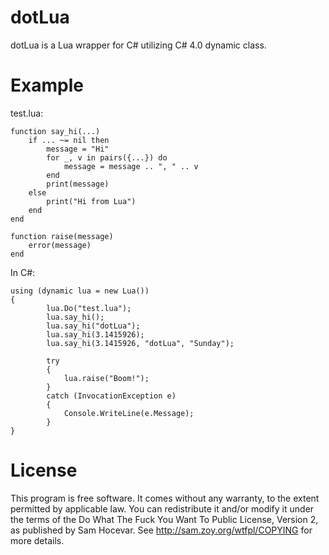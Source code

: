 dotLua
======
dotLua is a Lua wrapper for C# utilizing C# 4.0 dynamic class.

Example
======
test.lua:

	function say_hi(...)
		if ... ~= nil then
			message = "Hi"
			for _, v in pairs({...}) do
				message = message .. ", " .. v
			end
			print(message)
		else
			print("Hi from Lua")
		end
	end

	function raise(message)
		error(message)
	end

In C#:

	using (dynamic lua = new Lua())
	{
			lua.Do("test.lua");
			lua.say_hi();
			lua.say_hi("dotLua");
			lua.say_hi(3.1415926);
			lua.say_hi(3.1415926, "dotLua", "Sunday");

			try
			{
				lua.raise("Boom!");
			}
			catch (InvocationException e)
			{
				Console.WriteLine(e.Message);
			}
	}

License
======
This program is free software. It comes without any warranty, to
the extent permitted by applicable law. You can redistribute it
and/or modify it under the terms of the Do What The Fuck You Want
To Public License, Version 2, as published by Sam Hocevar. See
http://sam.zoy.org/wtfpl/COPYING for more details.
